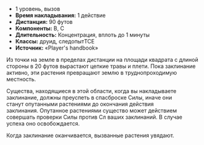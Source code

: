 - 1 уровень, вызов
- **Время накладывания:** 1 действие
- **Дистанция:** 90 футов
- **Компоненты:** В, С
- **Длительность:** Концентрация, вплоть до 1 минуты
- **Классы:** друид, следопытTCE
- **Источник:** «Player's handbook»

Из точки на земле в пределах дистанции на площади квадрата с длиной стороны в 20 футов вырастают цепкие травы и плети. Пока заклинание активно, эти растения превращают землю в труднопроходимую местность.

Существа, находящиеся в этой области, когда вы накладываете заклинание, должны преуспеть в спасброске Силы, иначе они станут опутанными растениями до окончания действия заклинания. Опутанное растениями существо может действием совершать проверки Силы против Сл ваших заклинаний. В случае успеха оно освобождается.

Когда заклинание оканчивается, вызванные растения увядают.